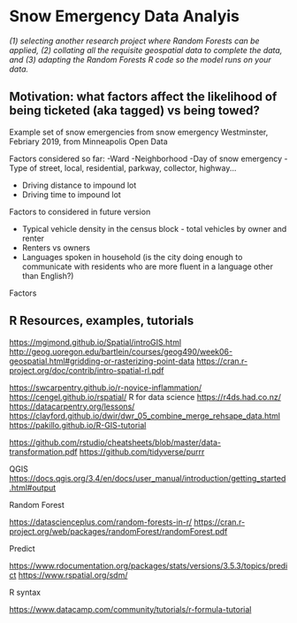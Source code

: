 # Snow Emergency Data Analyis 

*(1) selecting another research project where Random Forests can be applied, (2) collating all the requisite geospatial data to complete the data, and (3) adapting the Random Forests R code so the model runs on your data.*

## Motivation: what factors affect the likelihood of being ticketed (aka tagged) vs being towed? 

Example set of snow emergencies from snow emergency Westminster, Febriary 2019, from Minneapolis Open Data 

Factors considered so far:
-Ward
-Neighborhood
-Day of snow emergency
-Type of street, local, residential, parkway, collector, highway...
- Driving distance to impound lot
- Driving time to impound lot 

Factors to considered in future version 
- Typical vehicle density in the census block - total vehicles by owner and renter
- Renters vs owners 
- Languages spoken in household (is the city doing enough to communicate with residents who are more fluent in a language other than English?)


Factors 

## R Resources, examples, tutorials 

https://mgimond.github.io/Spatial/introGIS.html
http://geog.uoregon.edu/bartlein/courses/geog490/week06-geospatial.html#gridding-or-rasterizing-point-data
https://cran.r-project.org/doc/contrib/intro-spatial-rl.pdf

https://swcarpentry.github.io/r-novice-inflammation/
https://cengel.github.io/rspatial/
R for data science https://r4ds.had.co.nz/
https://datacarpentry.org/lessons/ 
https://clayford.github.io/dwir/dwr_05_combine_merge_rehsape_data.html
https://pakillo.github.io/R-GIS-tutorial

https://github.com/rstudio/cheatsheets/blob/master/data-transformation.pdf
https://github.com/tidyverse/purrr

QGIS 
https://docs.qgis.org/3.4/en/docs/user_manual/introduction/getting_started.html#output

Random Forest 

https://datascienceplus.com/random-forests-in-r/ 
https://cran.r-project.org/web/packages/randomForest/randomForest.pdf

Predict 

https://www.rdocumentation.org/packages/stats/versions/3.5.3/topics/predict
https://www.rspatial.org/sdm/

R syntax

https://www.datacamp.com/community/tutorials/r-formula-tutorial
